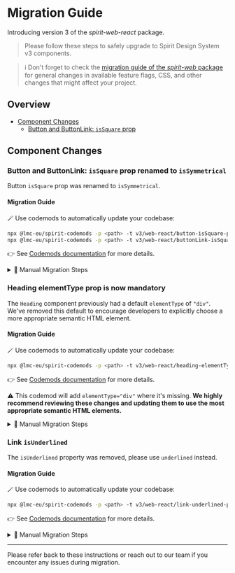 # Migration Guide

Introducing version 3 of the _spirit-web-react_ package.

> Please follow these steps to safely upgrade to Spirit Design System v3 components.

> ℹ️ Don't forget to check the [migration guide of the _spirit-web_ package][migration-guide-web] for general changes in
> available feature flags, CSS, and other changes that might affect your project.

## Overview

- [Component Changes](#component-changes)
  - [Button and ButtonLink: `isSquare` prop](#button-and-buttonlink-issquare-prop-renamed-to-issymmetrical)

## Component Changes

### Button and ButtonLink: `isSquare` prop renamed to `isSymmetrical`

Button `isSquare` prop was renamed to `isSymmetrical`.

#### Migration Guide

🪄 Use codemods to automatically update your codebase:

```sh
npx @lmc-eu/spirit-codemods -p <path> -t v3/web-react/button-isSquare-prop-name
npx @lmc-eu/spirit-codemods -p <path> -t v3/web-react/buttonLink-isSquare-prop-name
```

👉 See [Codemods documentation][readme-codemods] for more details.

<details>
  <summary>🔧 Manual Migration Steps</summary>

Manually replace the props in your project.

- `<Button isSquare … />` → `<Button isSymmetrical … />`
- `<ButtonLink isSquare … />` → `<ButtonLink isSymmetrical … />`
</details>

### Heading elementType prop is now mandatory

The `Heading` component previously had a default `elementType` of `"div"`.
We've removed this default to encourage developers to explicitly choose a more appropriate semantic HTML element.

#### Migration Guide

🪄 Use codemods to automatically update your codebase:

```sh
npx @lmc-eu/spirit-codemods -p <path> -t v3/web-react/heading-elementType-prop
```

👉 See [Codemods documentation][readme-codemods] for more details.

⚠️ This codemod will add `elementType="div"` where it's missing.
**We highly recommend reviewing these changes and updating them to use the most appropriate semantic HTML elements.**

<details>
  <summary>🔧 Manual Migration Steps</summary>

Manually replace the props in your project.

- `<Heading … />` → `<Heading elementType="{/* Your semantic HTML element here */}" … />`
</details>

### Link `isUnderlined`

The `isUnderlined` property was removed, please use `underlined` instead.

#### Migration Guide

🪄 Use codemods to automatically update your codebase:

```sh
npx @lmc-eu/spirit-codemods -p <path> -t v3/web-react/link-underlined-prop
```

👉 See [Codemods documentation][readme-codemods] for more details.

<details>
  <summary>🔧 Manual Migration Steps</summary>

Manually replace the props in your project.

- `<Link isUnderlined … />` → `<Link underlined="always" … />`
</details>

---

Please refer back to these instructions or reach out to our team if you encounter any issues during migration.

[migration-guide-web]: https://github.com/lmc-eu/spirit-design-system/blob/main/docs/migrations/web/MIGRATION-v3.md
[readme-codemods]: https://github.com/lmc-eu/spirit-design-system/blob/main/packages/codemods/README.md
